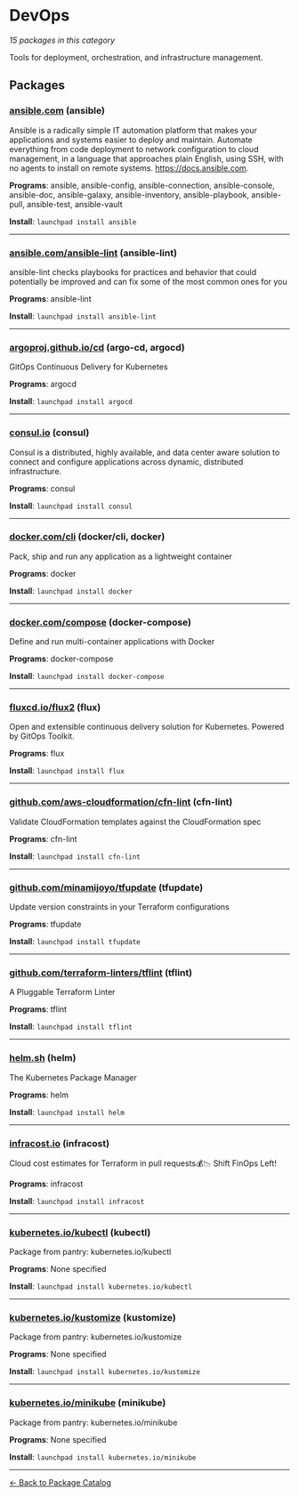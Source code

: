 # DevOps

*15 packages in this category*

Tools for deployment, orchestration, and infrastructure management.

## Packages

### [ansible.com](../packages/ansible.com/index.md) (ansible)

Ansible is a radically simple IT automation platform that makes your applications and systems easier to deploy and maintain. Automate everything from code deployment to network configuration to cloud management, in a language that approaches plain English, using SSH, with no agents to install on remote systems. https://docs.ansible.com.

**Programs**: ansible, ansible-config, ansible-connection, ansible-console, ansible-doc, ansible-galaxy, ansible-inventory, ansible-playbook, ansible-pull, ansible-test, ansible-vault

**Install**: `launchpad install ansible`

---

### [ansible.com/ansible-lint](../packages/ansible.com/ansible-lint/index.md) (ansible-lint)

ansible-lint checks playbooks for practices and behavior that could potentially be improved and can fix some of the most common ones for you

**Programs**: ansible-lint

**Install**: `launchpad install ansible-lint`

---

### [argoproj.github.io/cd](../packages/argoproj.github.io/cd/index.md) (argo-cd, argocd)

GitOps Continuous Delivery for Kubernetes

**Programs**: argocd

**Install**: `launchpad install argocd`

---

### [consul.io](../packages/consul.io/index.md) (consul)

Consul is a distributed, highly available, and data center aware solution to connect and configure applications across dynamic, distributed infrastructure.

**Programs**: consul

**Install**: `launchpad install consul`

---

### [docker.com/cli](../packages/docker.com/cli/index.md) (docker/cli, docker)

Pack, ship and run any application as a lightweight container

**Programs**: docker

**Install**: `launchpad install docker`

---

### [docker.com/compose](../packages/docker.com/compose/index.md) (docker-compose)

Define and run multi-container applications with Docker

**Programs**: docker-compose

**Install**: `launchpad install docker-compose`

---

### [fluxcd.io/flux2](../packages/fluxcd.io/flux2/index.md) (flux)

Open and extensible continuous delivery solution for Kubernetes. Powered by GitOps Toolkit.

**Programs**: flux

**Install**: `launchpad install flux`

---

### [github.com/aws-cloudformation/cfn-lint](../packages/github.com/aws-cloudformation/cfn-lint.md) (cfn-lint)

Validate CloudFormation templates against the CloudFormation spec

**Programs**: cfn-lint

**Install**: `launchpad install cfn-lint`

---

### [github.com/minamijoyo/tfupdate](../packages/github.com/minamijoyo/tfupdate.md) (tfupdate)

Update version constraints in your Terraform configurations

**Programs**: tfupdate

**Install**: `launchpad install tfupdate`

---

### [github.com/terraform-linters/tflint](../packages/github.com/terraform-linters/tflint.md) (tflint)

A Pluggable Terraform Linter

**Programs**: tflint

**Install**: `launchpad install tflint`

---

### [helm.sh](../packages/helm.sh/index.md) (helm)

The Kubernetes Package Manager

**Programs**: helm

**Install**: `launchpad install helm`

---

### [infracost.io](../packages/infracost.io/index.md) (infracost)

Cloud cost estimates for Terraform in pull requests💰📉 Shift FinOps Left!

**Programs**: infracost

**Install**: `launchpad install infracost`

---

### [kubernetes.io/kubectl](../packages/kubernetes.io/kubectl/index.md) (kubectl)

Package from pantry: kubernetes.io/kubectl

**Programs**: None specified

**Install**: `launchpad install kubernetes.io/kubectl`

---

### [kubernetes.io/kustomize](../packages/kubernetes.io/kustomize/index.md) (kustomize)

Package from pantry: kubernetes.io/kustomize

**Programs**: None specified

**Install**: `launchpad install kubernetes.io/kustomize`

---

### [kubernetes.io/minikube](../packages/kubernetes.io/minikube/index.md) (minikube)

Package from pantry: kubernetes.io/minikube

**Programs**: None specified

**Install**: `launchpad install kubernetes.io/minikube`

---

[← Back to Package Catalog](../package-catalog.md)
